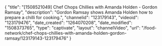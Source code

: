 {
    "title": "[1508521049] Chef Chops Chillies with Amanda Holden - Gordon Ramsay",
    "description": "Gordon Ramsay shows Amanda Holden how to prepare a chilli for cooking.",
    "channelid": "123179143",
    "videoid": "123179476",
    "date_created": "1264070208",
    "date_modified": "1508373765",
    "type": "captivate",
    "layout": "channelVideo",
    "url": "\/food-network\/chef-chops-chillies-with-amanda-holden-gordon-ramsay\/123179143-123179476"
}
